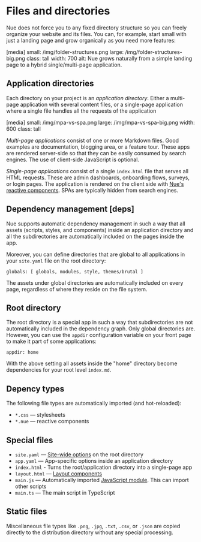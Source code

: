 
# Files and directories
Nue does not force you to any fixed directory structure so you can freely organize your website and its files. You can, for example, start small with just a landing page and grow organically as you need more features:

[media]
  small: /img/folder-structures.png
  large: /img/folder-structures-big.png
  class: tall
  width: 700
  alt: Nue grows naturally from a simple landing page to a hybrid single/multi-page application.


## Application directories
Each directory on your project is an *application directory*. Either a multi-page application with several content files, or a single-page application where a single file handles all the requests of the application

[media]
  small: /img/mpa-vs-spa.png
  large: /img/mpa-vs-spa-big.png
  width: 600
  class: tall

*Multi-page applications* consist of one or more Markdown files. Good examples are documentation, blogging area, or a feature tour. These apps are rendered server-side so that they can be easily consumed by search engines. The use of client-side JavaScript is optional.

*Single-page applications* consist of a single `index.html` file that serves all HTML requests. These are admin dashboards, onboarding flows, surveys, or login pages. The application is rendered on the client side with [Nue's reactive components](). SPAs are typically hidden from search engines.


## Dependency management [deps]
Nue supports automatic dependency management in such a way that all assets (scripts, styles, and components) inside an application directory and all the subdirectories are automatically included on the pages inside the app.


Moreover, you can define directories that are global to all applications in your `site.yaml` file on the root directory:

```
globals: [ globals, modules, style, themes/brutal ]
```

The assets under global directories are automatically included on every page, regardless of where they reside on the file system.



## Root directory
The root directory is a special app in such a way that subdirectories are not automatically included in the dependency graph. Only global directories are. However, you can use the `appdir` configuration variable on your front page to make it part of some applications:

```
appdir: home
```

With the above setting all assets inside the "home" directory become dependencies for your root level `index.md`.


## Depency types
The following file types are automatically imported (and hot-reloaded):

- `*.css` — stylesheets
- `*.nue` — reactive components


## Special files

- `site.yaml`   — [Site-wide options](../reference/configuration-options.html) on the root directory
- `app.yaml`    — App-specific options inside an application directory
- `index.html`  - Turns the root/application directory into a single-page app
- `layout.html` — [Layout components](layout-components.html)
- `main.js` — Automatically imported [JavaScript module](js-modules.html). This can import other scripts
- `main.ts` — The main script in TypeScript


## Static files
Miscellaneous file types like `.png`, `.jpg`, `.txt`, `.csv`, or `.json` are copied directly to the distribution directory without any special processing.




